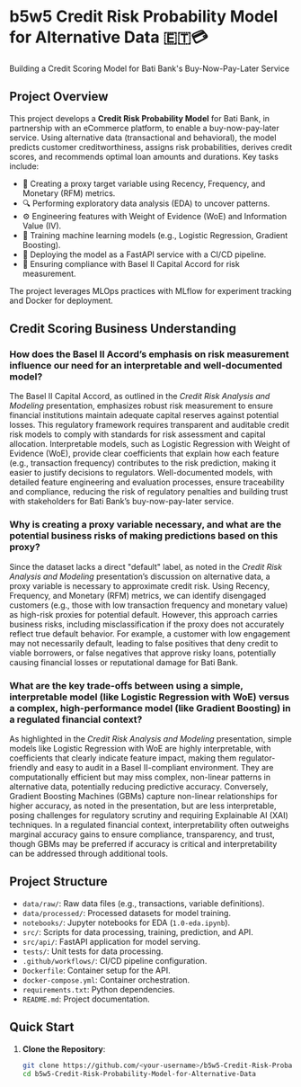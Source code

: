 # b5w5 Credit Risk Probability Model for Alternative Data 🇪🇹💳

Building a Credit Scoring Model for Bati Bank's Buy-Now-Pay-Later Service

## Project Overview
This project develops a **Credit Risk Probability Model** for Bati Bank, in partnership with an eCommerce platform, to enable a buy-now-pay-later service. Using alternative data (transactional and behavioral), the model predicts customer creditworthiness, assigns risk probabilities, derives credit scores, and recommends optimal loan amounts and durations. Key tasks include:

- 🧠 Creating a proxy target variable using Recency, Frequency, and Monetary (RFM) metrics.
- 🔍 Performing exploratory data analysis (EDA) to uncover patterns.
- ⚙️ Engineering features with Weight of Evidence (WoE) and Information Value (IV).
- 🤖 Training machine learning models (e.g., Logistic Regression, Gradient Boosting).
- 🚀 Deploying the model as a FastAPI service with a CI/CD pipeline.
- 📜 Ensuring compliance with Basel II Capital Accord for risk measurement.

The project leverages MLOps practices with MLflow for experiment tracking and Docker for deployment.

## Credit Scoring Business Understanding

### How does the Basel II Accord’s emphasis on risk measurement influence our need for an interpretable and well-documented model?
The Basel II Capital Accord, as outlined in the *Credit Risk Analysis and Modeling* presentation, emphasizes robust risk measurement to ensure financial institutions maintain adequate capital reserves against potential losses. This regulatory framework requires transparent and auditable credit risk models to comply with standards for risk assessment and capital allocation. Interpretable models, such as Logistic Regression with Weight of Evidence (WoE), provide clear coefficients that explain how each feature (e.g., transaction frequency) contributes to the risk prediction, making it easier to justify decisions to regulators. Well-documented models, with detailed feature engineering and evaluation processes, ensure traceability and compliance, reducing the risk of regulatory penalties and building trust with stakeholders for Bati Bank’s buy-now-pay-later service.

### Why is creating a proxy variable necessary, and what are the potential business risks of making predictions based on this proxy?
Since the dataset lacks a direct "default" label, as noted in the *Credit Risk Analysis and Modeling* presentation’s discussion on alternative data, a proxy variable is necessary to approximate credit risk. Using Recency, Frequency, and Monetary (RFM) metrics, we can identify disengaged customers (e.g., those with low transaction frequency and monetary value) as high-risk proxies for potential default. However, this approach carries business risks, including misclassification if the proxy does not accurately reflect true default behavior. For example, a customer with low engagement may not necessarily default, leading to false positives that deny credit to viable borrowers, or false negatives that approve risky loans, potentially causing financial losses or reputational damage for Bati Bank.

### What are the key trade-offs between using a simple, interpretable model (like Logistic Regression with WoE) versus a complex, high-performance model (like Gradient Boosting) in a regulated financial context?
As highlighted in the *Credit Risk Analysis and Modeling* presentation, simple models like Logistic Regression with WoE are highly interpretable, with coefficients that clearly indicate feature impact, making them regulator-friendly and easy to audit in a Basel II-compliant environment. They are computationally efficient but may miss complex, non-linear patterns in alternative data, potentially reducing predictive accuracy. Conversely, Gradient Boosting Machines (GBMs) capture non-linear relationships for higher accuracy, as noted in the presentation, but are less interpretable, posing challenges for regulatory scrutiny and requiring Explainable AI (XAI) techniques. In a regulated financial context, interpretability often outweighs marginal accuracy gains to ensure compliance, transparency, and trust, though GBMs may be preferred if accuracy is critical and interpretability can be addressed through additional tools.

## Project Structure
- `data/raw/`: Raw data files (e.g., transactions, variable definitions).
- `data/processed/`: Processed datasets for model training.
- `notebooks/`: Jupyter notebooks for EDA (`1.0-eda.ipynb`).
- `src/`: Scripts for data processing, training, prediction, and API.
- `src/api/`: FastAPI application for model serving.
- `tests/`: Unit tests for data processing.
- `.github/workflows/`: CI/CD pipeline configuration.
- `Dockerfile`: Container setup for the API.
- `docker-compose.yml`: Container orchestration.
- `requirements.txt`: Python dependencies.
- `README.md`: Project documentation.

## Quick Start
1. **Clone the Repository**:
   ```bash
   git clone https://github.com/<your-username>/b5w5-Credit-Risk-Probability-Model-for-Alternative-Data.git
   cd b5w5-Credit-Risk-Probability-Model-for-Alternative-Data